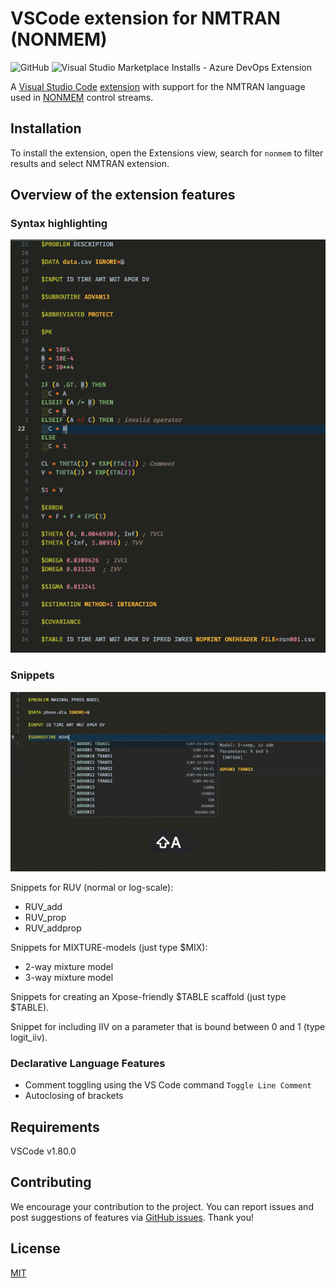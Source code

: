 # VSCode extension for NMTRAN (NONMEM)

![GitHub](https://img.shields.io/github/license/vrognas/vscode-nmtran)
![Visual Studio Marketplace Installs - Azure DevOps Extension](https://img.shields.io/visual-studio-marketplace/azure-devops/installs/total/vrognas.nmtran)

A [Visual Studio Code](https://code.visualstudio.com/) [extension](https://marketplace.visualstudio.com/VSCode) with support for the NMTRAN language used in [NONMEM](https://www.iconplc.com/solutions/technologies/nonmem/) control streams.

## Installation

To install the extension, open the Extensions view, search for `nonmem` to filter results and select NMTRAN extension.

## Overview of the extension features

### Syntax highlighting

![demo_syntax-highlight](images/demo_syntax-highlight.png)

### Snippets

![demo_advan-snippets](images/demo_advan-snippets.gif)

Snippets for RUV (normal or log-scale):
* RUV_add
* RUV_prop
* RUV_addprop

Snippets for MIXTURE-models (just type $MIX):
* 2-way mixture model
* 3-way mixture model

Snippets for creating an Xpose-friendly $TABLE scaffold (just type $TABLE).

Snippet for including IIV on a parameter that is bound between 0 and 1 (type logit_iiv).

### Declarative Language Features

* Comment toggling using the VS Code command `Toggle Line Comment` 
* Autoclosing of brackets

## Requirements

VSCode v1.80.0

## Contributing

We encourage your contribution to the project. You can report issues and post suggestions of features via [GitHub issues](https://github.com/vrognas/vscode-nmtran/issues). Thank you!

## License

[MIT](LICENSE)